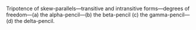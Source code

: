 Tripotence of skew-parallels—transitive and intransitive forms—degrees of freedom—(a) the alpha-pencil—(b) the beta-pencil (c) the gamma-pencil—(d) the delta-pencil.